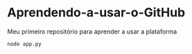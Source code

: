 # Aprendendo-a-usar-o-GitHub
Meu primeiro repositório para aprender a usar a plataforma

```
node app.py

```
